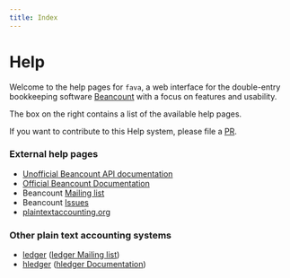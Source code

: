 ```yaml
---
title: Index
---
```


# Help

Welcome to the help pages for `fava`, a web interface for the
double-entry bookkeeping software [Beancount](http://furius.ca/beancount/) with
a focus on features and usability.

The box on the right contains a list of the available help pages.

If you want to contribute to this Help system, please file a
[PR](https://github.com/aumayr/fava).

### External help pages

- [Unofficial Beancount API documentation](http://aumayr.github.io/beancount-docs-static/)
- [Official Beancount Documentation](http://furius.ca/beancount/doc/index)
- Beancount [Mailing list](https://groups.google.com/forum/#!forum/beancount)
- Beancount [Issues](https://bitbucket.org/blais/beancount/issues?status=new&status=open)
- [plaintextaccounting.org](http://plaintextaccounting.org)

### Other plain text accounting systems

- [ledger](http://www.ledger-cli.org/) ([ledger Mailing list](https://groups.google.com/forum/#!forum/ledger-cli))
- [hledger](http://hledger.org/) ([hledger Documentation](http://hledger.org/docs.html))
